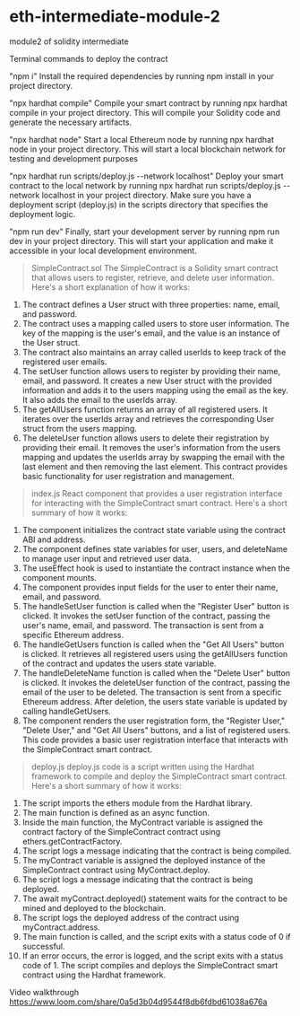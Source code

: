 # eth-intermediate-module-2
module2 of solidity intermediate

Terminal commands to deploy the contract

"npm i"
Install the required dependencies by running npm install in your project directory.

"npx hardhat compile"
Compile your smart contract by running npx hardhat compile in your project directory. 
This will compile your Solidity code and generate the necessary artifacts.

"npx hardhat node"
Start a local Ethereum node by running npx hardhat node in your project directory. 
This will start a local blockchain network for testing and development purposes


"npx hardhat run scripts/deploy.js --network localhost"
Deploy your smart contract to the local network by running npx hardhat run scripts/deploy.js --network localhost in your project directory. 
Make sure you have a deployment script (deploy.js) in the scripts directory that specifies the deployment logic.

"npm run dev"
Finally, start your development server by running npm run dev in your project directory. 
This will start your application and make it accessible in your local development environment.

> SimpleContract.sol
The SimpleContract is a Solidity smart contract that allows users to register, retrieve, and delete user information. Here's a short explanation of how it works:
1.	The contract defines a User struct with three properties: name, email, and password.
2.	The contract uses a mapping called users to store user information. The key of the mapping is the user's email, and the value is an instance of the User struct.
3.	The contract also maintains an array called userIds to keep track of the registered user emails.
4.	The setUser function allows users to register by providing their name, email, and password. It creates a new User struct with the provided information and adds it to the users mapping using the email as the key. It also adds the email to the userIds array.
5.	The getAllUsers function returns an array of all registered users. It iterates over the userIds array and retrieves the corresponding User struct from the users mapping.
6.	The deleteUser function allows users to delete their registration by providing their email. It removes the user's information from the users mapping and updates the userIds array by swapping the email with the last element and then removing the last element.
This contract provides basic functionality for user registration and management. 
 

> index.js
React component that provides a user registration interface for interacting with the SimpleContract smart contract. Here's a short summary of how it works:
1.	The component initializes the contract state variable using the contract ABI and address.
2.	The component defines state variables for user, users, and deleteName to manage user input and retrieved user data.
3.	The useEffect hook is used to instantiate the contract instance when the component mounts.
4.	The component provides input fields for the user to enter their name, email, and password.
5.	The handleSetUser function is called when the "Register User" button is clicked. It invokes the setUser function of the contract, passing the user's name, email, and password. The transaction is sent from a specific Ethereum address.
6.	The handleGetUsers function is called when the "Get All Users" button is clicked. It retrieves all registered users using the getAllUsers function of the contract and updates the users state variable.
7.	The handleDeleteName function is called when the "Delete User" button is clicked. It invokes the deleteUser function of the contract, passing the email of the user to be deleted. The transaction is sent from a specific Ethereum address. After deletion, the users state variable is updated by calling handleGetUsers.
8.	The component renders the user registration form, the "Register User," "Delete User," and "Get All Users" buttons, and a list of registered users.
This code provides a basic user registration interface that interacts with the SimpleContract smart contract.

>deploy.js
deploy.js code is a script written using the Hardhat framework to compile and deploy the SimpleContract smart contract. Here's a short summary of how it works:
1.	The script imports the ethers module from the Hardhat library.
2.	The main function is defined as an async function.
3.	Inside the main function, the MyContract variable is assigned the contract factory of the SimpleContract contract using ethers.getContractFactory.
4.	The script logs a message indicating that the contract is being compiled.
5.	The myContract variable is assigned the deployed instance of the SimpleContract contract using MyContract.deploy.
6.	The script logs a message indicating that the contract is being deployed.
7.	The await myContract.deployed() statement waits for the contract to be mined and deployed to the blockchain.
8.	The script logs the deployed address of the contract using myContract.address.
9.	The main function is called, and the script exits with a status code of 0 if successful.
10.	If an error occurs, the error is logged, and the script exits with a status code of 1.
The script compiles and deploys the SimpleContract smart contract using the Hardhat framework.

Video walkthrough
https://www.loom.com/share/0a5d3b04d9544f8db6fdbd61038a676a
